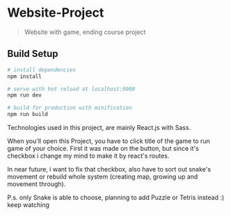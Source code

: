 # Website-Project

> Website with game, ending course project

## Build Setup

``` bash
# install dependencies
npm install

# serve with hot reload at localhost:9000
npm run dev

# build for production with minification
npm run build
```

Technologies used in this project, are mainly React.js with Sass.

When you'll open this Project, you have to click title of the game to run game of your choice. First it was made on the button, but since it's checkbox i change my mind to make it by react's routes. 

In near future, i want to fix that checkbox, also have to sort out snake's movement or rebuild whole system (creating map, growing up and movement through).

P.s. only Snake is able to choose, planning to add Puzzle or Tetris instead :) keep watching

